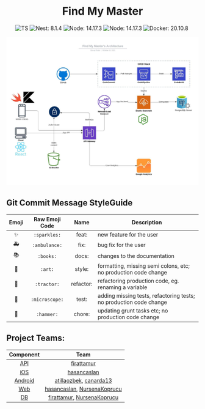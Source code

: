 <h1 align="center"> 
  Find My Master
</h1>

<!-- badges -->
<p align="center">

<!-- language -->
<img src="https://badgen.net/badge/-/TypeScript/blue?icon=typescript&label" alt="TS">
<img src="https://img.shields.io/badge/Nest-v8.1.4-red" alt="Nest: 8.1.4">
<img src="https://img.shields.io/badge/Node-v14.17.3-green" alt="Node: 14.17.3">
<img src="https://img.shields.io/badge/AWS-orange" alt="Node: 14.17.3">
<img src="https://img.shields.io/badge/Docker-blue" alt="Docker: 20.10.8">
<img src="https://img.shields.io/badge/PostgreSQL-yellow" alt="">
<!-- <img src="https://github.com/<OWNER>/<REPOSITORY>/actions/workflows/<WORKFLOW_FILE>/badge.svg" alt="Node: 14.17.3"> -->
	
</p>

![](https://github.com/PicoloGroup/API-FindMyMasters/blob/develop/assets/architecture.jpeg)

## Git Commit Message StyleGuide

|    Emoji     | Raw Emoji Code |   Name    | Description                                                        |
| :----------: | :------------: | :-------: | ------------------------------------------------------------------ |
|  :sparkles:  |  `:sparkles:`  |   feat:   | new feature for the user                                           |
| :ambulance:  | `:ambulance:`  |   fix:    | bug fix for the user                                               |
|   :books:    |   `:books:`    |   docs:   | changes to the documentation                                       |
|    :art:     |    `:art:`     |  style:   | formatting, missing semi colons, etc; no production code change    |
|  :tractor:   |  `:tractor:`   | refactor: | refactoring production code, eg. renaming a variable               |
| :microscope: | `:microscope:` |   test:   | adding missing tests, refactoring tests; no production code change |
|   :hammer:   |   `:hammer:`   |  chore:   | updating grunt tasks etc; no production code change                |

## Project Teams:

|   Component                                                       |   Team              | 
| :------------:                                                    | :-------:           | 
|  [API](https://github.com/PicoloGroup/API-FindMyMasters)          | [firattamur](https://github.com/firattamur)      | 
|  [iOS](https://github.com/PicoloGroup/iOS-FindMyMasters)          | [hasancaslan](https://github.com/hasancaslan)                  | 
|  [Android](https://github.com/PicoloGroup/Android-FindMyMasters)  | [atillaozbek](https://github.com/atillaozbek), [canarda13](https://github.com/canarda13)                    | 
|  [Web](https://github.com/PicoloGroup/Web-FindMyMasters)          | [hasancaslan](https://github.com/hasancaslan), [NursenaKoprucu](https://github.com/NursenaKoprucu)                    |
|  [DB](https://github.com/PicoloGroup/DB-FindMyMasters)            |  [firattamur](https://github.com/firattamur), [NursenaKoprucu](https://github.com/NursenaKoprucu)                   |
